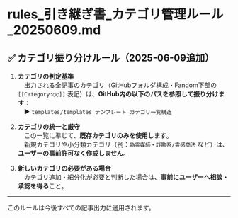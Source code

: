 # rules_引き継ぎ書_カテゴリ管理ルール_20250609.md

## ✅ カテゴリ振り分けルール（2025-06-09追加）

1. **カテゴリの判定基準**  
　出力される全記事のカテゴリ（GitHubフォルダ構成・Fandom下部の `[[Category:○○]]` 表記）は、**GitHub内の以下のパスを参照して振り分けます**：  
　▶ `templates/templates_テンプレート_カテゴリ一覧構造`

2. **カテゴリの統一と厳守**  
　この一覧に準じて、**既存カテゴリのみを使用します**。  
　新規カテゴリや小分類カテゴリ（例：`偽霊媒師・詐欺系/霊感商法` など）は、**ユーザーの事前許可なく作成しません**。

3. **新しいカテゴリの必要がある場合**  
　カテゴリ追加・細分化が必要と判断した場合は、**事前にユーザーへ相談・承認を得る**こと。

---

このルールは今後すべての記事出力に適用されます。
